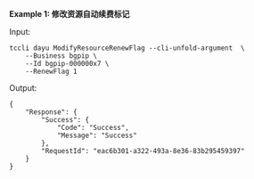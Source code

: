 **Example 1: 修改资源自动续费标记**



Input: 

```
tccli dayu ModifyResourceRenewFlag --cli-unfold-argument  \
    --Business bgpip \
    --Id bgpip-000000x7 \
    --RenewFlag 1
```

Output: 
```
{
    "Response": {
        "Success": {
            "Code": "Success",
            "Message": "Success"
        },
        "RequestId": "eac6b301-a322-493a-8e36-83b295459397"
    }
}
```

